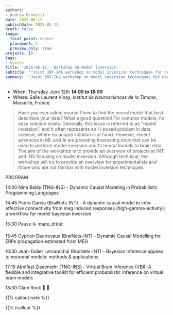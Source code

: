 ```yaml
---
authors:
- Andrea Brovelli
date: 2025-06-12
publishDate: 2025-05-13
draft: false
image:
  focal_point: Center
  placement: 2
  preview_only: true
projects: []
tags:
- events
title: '2025-06-12 : Workshop on Model Inversion'
subtitle: '"Joint INT-INS workshop on model inversion techniques for neuroscience: linking neural models to brain data"'
summary: '"Joint INT-INS workshop on model inversion techniques for neuroscience: linking neural models to brain data".'
---
```



* When: Thursday June 12th ***14:00 to 18:00*** 
* Where: Salle Laurent Vinay, _Institut de Neurosciences de la Timone_, Marseille, France.

> Have you ever asked yourself how to find the neural model that best describes your data? What a good question! For complex models, no easy solution exists. Generally, this issue is referred to as "model inversion", and it often represents an ill-posed problem in data science, where no unique solution is at hand. However, recent advances in ML and AI are providing interesting tools that can be used to perform model inversion and fit neural models to brain data.
The aim of the workshop is to provide an overview of projects at INT and INS focusing on model inversion. Although technical, the workshop will try to provide an overview for experimentalists and those who are not familiar with model inversion techniques.

PROGRAM

14:00 Nina Baldy (TNG-INS) - Dynamic Causal Modeling in Probabilistic Programming Languages

14:45 Pedro Garcia (BraiNets-INT) - A dynamic causal model to infer effective connectivity from meg induced responses (high-gamma-activity): a workflow for model bayesian inversion 

15:30 Pause  :coffee:  :mate_drink: 

15:45 Cyprien Dautrevaux (BraiNets-INT) - Dynamic Causal Modelling for ERPs propagation estimated from MEG

16:30 Jean-Didier Lemaréchal (BraiNets-INT) - Bayesian inference applied to neuronal models: methods & applications

17:15 Abolfazl Ziaeemehr (TNG-INS) - Virtual Brain Inference (VBI): A flexible and integrative toolkit for efficient probabilistic inference on virtual brain models 

18:00 Glam Rock  :beers:  :peanuts: 



{{% callout note %}}

{{% /callout %}}
